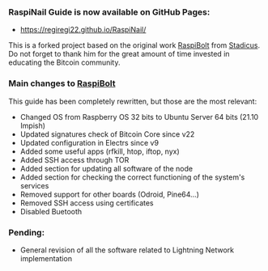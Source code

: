 ### RaspiNail Guide is now available on GitHub Pages:
* https://regiregi22.github.io/RaspiNail/

This is a forked project based on the original work [RaspiBolt](https://stadicus.github.io/RaspiBolt/) from [Stadicus](https://github.com/Stadicus). Do not forget to thank him for the great amount of time invested in educating the Bitcoin community.
<br/>

### Main changes to [RaspiBolt](https://stadicus.github.io/RaspiBolt/) 
This guide has been completely rewritten, but those are the most relevant:
* Changed OS from Raspberry OS 32 bits to Ubuntu Server 64 bits (21.10 Impish)
* Updated signatures check of Bitcoin Core since v22
* Updated configuration in Electrs since v9
* Added some useful apps (rfkill, htop, iftop, nyx)
* Added SSH access through TOR
* Added section for updating all software of the node
* Added section for checking the correct functioning of the system's services
* Removed support for other boards (Odroid, Pine64...)
* Removed SSH access using certificates
* Disabled Buetooth

### Pending:
* General revision of all the software related to Lightning Network implementation
